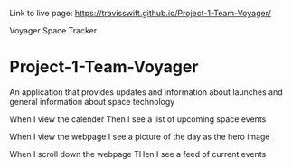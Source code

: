 Link to live page:  https://travisswift.github.io/Project-1-Team-Voyager/

Voyager Space Tracker

# Project-1-Team-Voyager
An application that provides updates and information about launches and general information about space technology

When I view the calender
Then I see a list of upcoming space events

When I view the webpage
I see a picture of the day as the hero image

When I scroll down the webpage
THen I see a feed of current events



